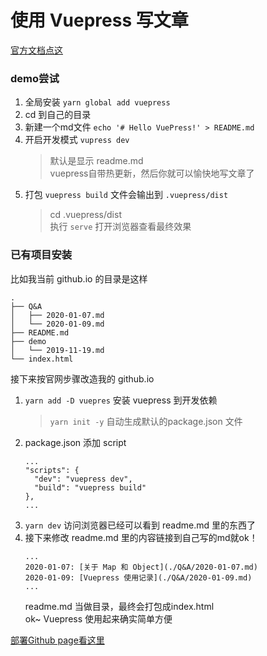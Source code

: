 # 使用 Vuepress 写文章    
  [官方文档点这](https://vuepress.vuejs.org/)

### demo尝试
1. 全局安装 `yarn global add vuepress`   
2. cd 到自己的目录   
3. 新建一个md文件 `echo '# Hello VuePress!' > README.md`   
4. 开启开发模式 `vupress dev`
    >   默认是显示 readme.md    
vuepress自带热更新，然后你就可以愉快地写文章了
5. 打包 `vuepress build` 文件会输出到 `.vuepress/dist` 
    >   cd .vuepress/dist     
    >   执行 `serve` 打开浏览器查看最终效果

### 已有项目安装
比如我当前 github.io 的目录是这样
```
.
├── Q&A
│   ├── 2020-01-07.md
│   └── 2020-01-09.md
├── README.md
├── demo
│   └── 2019-11-19.md
└── index.html
```

接下来按官网步骤改造我的 github.io    

1. `yarn add -D vuepres` 安装 vuepress 到开发依赖
    >`yarn init -y` 自动生成默认的package.json 文件
2. package.json 添加 script
    ```
    ...
    "scripts": {
      "dev": "vuepress dev",
      "build": "vuepress build"
    },
    ...
    ```
3. `yarn dev` 访问浏览器已经可以看到 readme.md 里的东西了
4. 接下来修改 readme.md 里的内容链接到自己写的md就ok！
    ```
    ...
    2020-01-07: [关于 Map 和 Object](./Q&A/2020-01-07.md)
    2020-01-09: [Vuepress 使用记录](./Q&A/2020-01-09.md)
    ...
    ```
    readme.md 当做目录，最终会打包成index.html      
ok~ Vuepress 使用起来确实简单方便     
          
[部署Github page看这里](./2020-01-10.md)